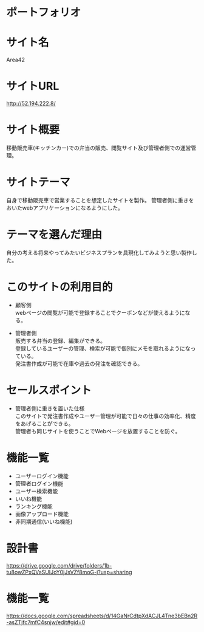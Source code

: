 # ポートフォリオ

# サイト名
 Area42

# サイトURL
 http://52.194.222.8/

# サイト概要
 移動販売車(キッチンカー)での弁当の販売、閲覧サイト及び管理者側での運営管理。

# サイトテーマ
 自身で移動販売車で営業することを想定したサイトを製作。
 管理者側に重きをおいたwebアプリケーションになるようにした。

# テーマを選んだ理由
 自分の考える将来やってみたいビジネスプランを具現化してみようと思い製作した。

# このサイトの利用目的
 * 顧客側  
 webページの閲覧が可能で登録することでクーポンなどが使えるようになる。

 * 管理者側  
 販売する弁当の登録、編集ができる。  
 登録しているユーザーの管理、検索が可能で個別にメモを取れるようになっている。  
 発注書作成が可能で在庫や過去の発注を確認できる。

# セールスポイント
 * 管理者側に重きを置いた仕様  
 このサイトで発注書作成やユーザー管理が可能で日々の仕事の効率化、精度をあげることができる。  
 管理者も同じサイトを使うことでWebページを放置することを防ぐ。

# 機能一覧
 * ユーザーログイン機能
 * 管理者ログイン機能
 * ユーザー検索機能
 * いいね機能
 * ランキング機能
 * 画像アップロード機能
 * 非同期通信(いいね機能)

# 設計書
 https://drive.google.com/drive/folders/1b-tu8owZPxQVaSUIJoY0jJsVZf8moG-j?usp=sharing

# 機能一覧
 https://docs.google.com/spreadsheets/d/14GaNrCdtpXdACJL4Tne3bEBn2R-asZTjfc7mfC4snjw/edit#gid=0